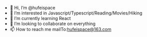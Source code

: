 - 👋 Hi, I’m @hufeispace
- 👀 I’m interested in Javascript/Typescript/Reading/Movies/Hiking
- 🌱 I’m currently learning React
- 💞️ I’m looking to collaborate on everything
- 📫 How to reach me mailTo:hufeispace@163.com

<!---
hufeispace/hufeispace is a ✨ special ✨ repository because its `README.md` (this file) appears on your GitHub profile.
You can click the Preview link to take a look at your changes.
--->
